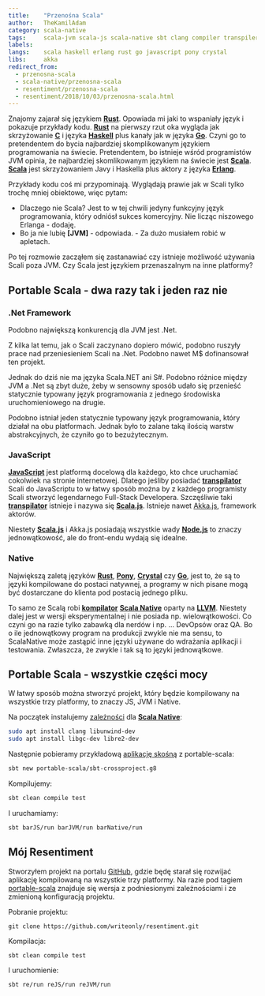 ```yaml
---
title:    "Przenośna Scala"
author:   TheKamilAdam
category: scala-native
tags:     scala-jvm scala-js scala-native sbt clang compiler transpiler llvm node-js jvm native nojvm
labels:
langs:    scala haskell erlang rust go javascript pony crystal
libs:     akka
redirect_from:
  - przenosna-scala
  - scala-native/przenosna-scala
  - resentiment/przenosna-scala
  - resentiment/2018/10/03/przenosna-scala.html
---
```


Znajomy zajarał się językiem **[Rust]**.
Opowiada mi jaki to wspaniały język i pokazuje przykłady kodu.
**[Rust]** na pierwszy rzut oka wygląda jak skrzyżowanie **[C]** i języka **[Haskell]** plus kanały jak w języka **[Go]**.
Czyni go to pretendentem do bycia najbardziej skomplikowanym językiem programowania na świecie.
Pretendentem, bo istnieje wśród programistów JVM opinia, że najbardziej skomlikowanym językiem na świecie jest **[Scala]**.
**[Scala]** jest skrzyżowaniem Javy i Haskella plus aktory z języka **[Erlang]**.

Przykłady kodu coś mi przypominają.
Wyglądają prawie jak w Scali tylko trochę mniej obiektowe, więc pytam:
- Dlaczego nie Scala? Jest to w tej chwili jedyny funkcyjny język programowania, który odniósł sukces komercyjny.
Nie licząc niszowego Erlanga - dodaję.
- Bo ja nie lubię **[JVM]** - odpowiada. - Za dużo musiałem robić w apletach.

Po tej rozmowie zacząłem się zastanawiać czy istnieje możliwość używania Scali poza JVM.
Czy Scala jest językiem przenaszalnym na inne platformy?

## Portable Scala - dwa razy tak i jeden raz nie

### .Net Framework
Podobno największą konkurencją dla JVM jest .Net.

Z kilka lat temu, jak o Scali zaczynano dopiero mówić, podobno ruszyły prace nad przeniesieniem Scali na .Net.
Podobno nawet M$ dofinansował ten projekt.

Jednak do dziś nie ma języka Scala.NET ani S#.
Podobno różnice między JVM a .Net są zbyt duże,
żeby w sensowny sposób udało się przenieść statycznie typowany język programowania
z jednego środowiska uruchomieniowego na drugie.

Podobno istniał jeden statycznie typowany język programowania,
który działał na obu platformach.
Jednak było to zalane taką ilością warstw abstrakcyjnych,
że czyniło go to bezużytecznym.

### JavaScript
**[JavaScript]** jest platformą docelową dla każdego,
kto chce uruchamiać cokolwiek na stronie internetowej.
Dlatego jeśliby posiadać **[transpilator]** Scali do JavaScriptu
to w łatwy sposób można by z każdego programisty Scali stworzyć legendarnego Full-Stack Developera.
Szczęśliwie taki **[transpilator]** istnieje i nazywa się **[Scala.js]**.
Istnieje nawet [Akka.js], framework aktorów.

Niestety **[Scala.js]** i Akka.js posiadają wszystkie wady **[Node.js]** to znaczy jednowątkowość,
ale do front-endu wydają się idealne.

### Native
Największą zaletą języków 
**[Rust]**, **[Pony]**, **[Crystal]** czy **[Go]**, 
jest to,
że są to języki kompilowane do postaci natywnej,
a programy w nich pisane mogą być dostarczane do klienta pod postacią jednego pliku.

To samo ze Scalą robi **[kompilator]** **[Scala Native]** oparty na **[LLVM]**.
Niestety dalej jest w wersji eksperymentalnej i nie posiada np. wielowątkowości.
Co czyni go na razie tylko zabawką dla nerdów i np. ... DevOpsów oraz QA.
Bo o ile jednowątkowy program na produkcji zwykle nie ma sensu,
to ScalaNative może zastąpić inne języki używane do wdrażania aplikacji i testowania.
Zwłaszcza, że zwykle i tak są to języki jednowątkowe.

## Portable Scala - wszystkie części mocy

W łatwy sposób można stworzyć projekt, który będzie kompilowany na wszystkie trzy platformy,
to znaczy JS, JVM i Native.

Na początek instalujemy [zależności] dla **[Scala Native]**:

```bash
sudo apt install clang libunwind-dev
sudo apt install libgc-dev libre2-dev
```

Następnie pobieramy przykładową [aplikację skośną] z portable-scala:
```bash
sbt new portable-scala/sbt-crossproject.g8
```

Kompilujemy:
```bash
sbt clean compile test
```

I uruchamiamy:
```bash
sbt barJS/run barJVM/run barNative/run
```

## Mój Resentiment

Stworzyłem projekt na portalu [GitHub],
gdzie będę starał się rozwijać aplikację kompilowaną na wszystkie trzy platformy.
Na razie pod tagiem [portable-scala]
znajduje się wersja z podniesionymi zależnościami i ze zmienioną konfiguracją projektu.

Pobranie projektu:
```
git clone https://github.com/writeonly/resentiment.git
```

Kompilacja:
```bash
sbt clean compile test
```

I uruchomienie:
```bash
sbt re/run reJS/run reJVM/run
```

[Scala]: /posts-by-langs/scala

[Rust]: /posts-by-langs/rust
[C]: /posts-by-tags/clang
[Haskell]: /posts-by-langs/haskell
[Go]: /posts-by-langs/go
[Erlang]: /posts-by-langs/erlang

[JavaScript]: /posts-by-langs/javascript
[Transpilator]: /posts-by-tags/transpiler
[Scala.js]: /posts-by-tags/scala-js
[Node.js]: /posts-by-tags/node-js
[Akka.js]: http://akka-js.org/

[Pony]: /posts-by-langs/pony
[Crystal]: /posts-by-langs/crystal
[Kompilator]: /posts-by-tags/compiler
[Scala Native]: /posts-by-tags/scala-native
[LLVM]: /posts-by-tags/llvm

[zależności]: http://www.scala-native.org/en/v0.3.8/user/setup.html#installing-clang-and-runtime-dependencies
[aplikację skośną]: https://github.com/portable-scala/sbt-crossproject.g8

[GitHub]: https://github.com/writeonly/resentiment
[portable-scala]: https://github.com/writeonly/resentiment/tree/portable-scala
